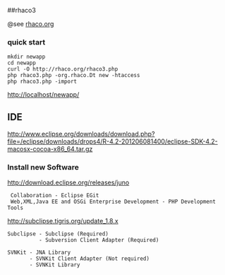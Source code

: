 ##rhaco3

@see [rhaco.org](http://rhaco.org)


### quick start

    mkdir newapp
    cd newapp
    curl -O http://rhaco.org/rhaco3.php
    php rhaco3.php -org.rhaco.Dt new -htaccess
    php rhaco3.php -import


<http://localhost/newapp/>


## IDE
 <http://www.eclipse.org/downloads/download.php?file=/eclipse/downloads/drops4/R-4.2-201206081400/eclipse-SDK-4.2-macosx-cocoa-x86_64.tar.gz>

### Install new Software
 <http://download.eclipse.org/releases/juno>
 
     Collaboration - Eclipse EGit
     Web,XML,Java EE and OSGi Enterprise Development - PHP Development Tools
 
<http://subclipse.tigris.org/update_1.8.x>


    Subclipse - Subclipse (Required)
              - Subversion Client Adapter (Required) 
    
    SVNKit - JNA Library
           - SVNKit Client Adapter (Not required)
           - SVNKit Library
 

